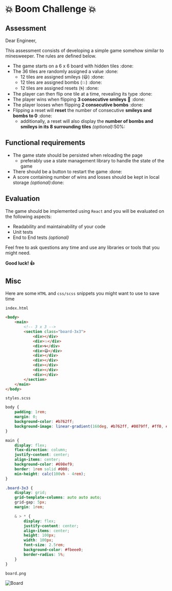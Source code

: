 # :boom: Boom Challenge :boom:

## Assessment

Dear Engineer,

This assessment consists of developing a simple game somehow similar to minesweeper. The rules are defined below.

-   The game starts on a 6 x 6 board with hidden tiles :done:
-   The 36 tiles are randomly assigned a value :done:
    -   12 tiles are assigned smileys (:smiley:) :done:
    -   12 tiles are assigned bombs (:boom:) :done:
    -   12 tiles are assigned resets (:cyclone:) :done:
-   The player can then flip one tile at a time, revealing its type :done:
-   The player wins when flipping **3 consecutive smileys** :tada: :done:
-   The player looses when flipping **2 consecutive bombs** :done:
-   Flipping a reset will **reset** the number of consecutive **smileys and bombs to 0** :done:
    -   additionally, a reset will also display the **number of bombs and smileys in its 8 surrounding tiles** _(optional)_:50%:

## Functional requirements

-   The game state should be persisted when reloading the page
    -   preferably use a state management library to handle the state of the game
-   There should be a button to restart the game :done:
-   A score containing number of wins and losses should be kept in local storage _(optional)_:done:

## Evaluation

The game should be implemented using `React` and you will be evaluated on the following aspects:

-   Readability and maintainability of your code
-   Unit tests
-   End to End tests _(optional)_

Feel free to ask questions any time and use any libraries or tools that you might need.

**Good luck! :+1:**

## Misc

Here are some `HTML` and `css/scss` snippets you might want to use to save time

`index.html`

```html
<body>
    <main>
        <!-- 3 x 3 -->
        <section class="board-3x3">
            <div></div>
            <div>💥</div>
            <div>🌀</div>
            <div>😃</div>
            <div></div>
            <div></div>
            <div></div>
            <div></div>
            <div></div>
        </section>
    </main>
</body>
```

`styles.scss`

```scss
body {
    padding: 1rem;
    margin: 0;
    background-color: #b762ff;
    background-image: linear-gradient(160deg, #b762ff, #0079ff, #ff0, #ff576f);
}

main {
    display: flex;
    flex-direction: column;
    justify-content: center;
    align-items: center;
    background-color: #698ef9;
    border: 1rem solid #000;
    min-height: calc(100vh - 4rem);
}

.board-3x3 {
    display: grid;
    grid-template-columns: auto auto auto;
    grid-gap: 5px;
    margin: 1rem;

    & > * {
        display: flex;
        justify-content: center;
        align-items: center;
        height: 100px;
        width: 100px;
        font-size: 2.5rem;
        background-color: #fbeee0;
        border-radius: 5%;
    }
}
```

`board.png`

![Board](./board.png)
